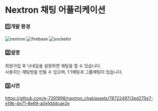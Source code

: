 # Nextron 채팅 어플리케이션

### 1️⃣개발 환경
<img alt="nextron" src ="https://img.shields.io/badge/nextron-FF7800.svg?&style=for-the-badge&logo=nextron&logoColor=white"/> <img alt="firebase" src ="https://img.shields.io/badge/firebase-FFCA28.svg?&style=for-the-badge&logo=firebase&logoColor=white"/> <img alt="socketio" src ="https://img.shields.io/badge/socketio-1A73E8.svg?&style=for-the-badge&logo=socketio&logoColor=white"/>
 
### 2️⃣설명
회원가입 후 닉네임을 설정하면 채팅을 할 수 있습니다. <br/>
사용자는 채팅방을 만들 수 있으며, 1:1채팅과 그룹채팅이 있습니다.

### 3️⃣시연 
https://github.com/e-7281998/nextron_chat/assets/78722497/3ed275e7-e19b-4e71-8e69-a0e1dddcae2e
